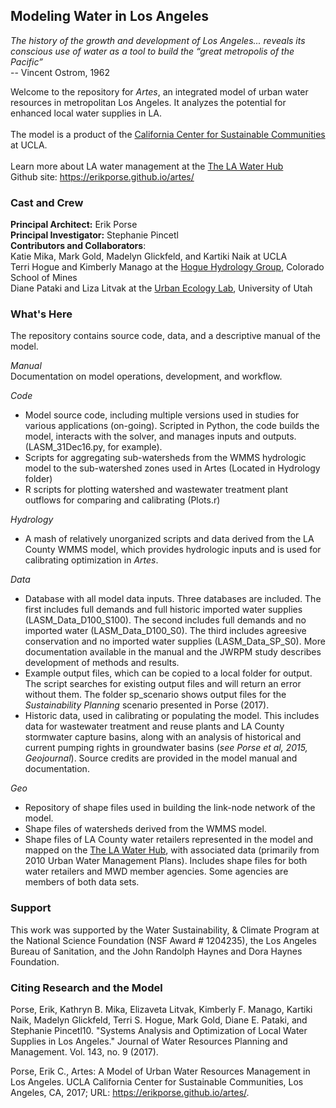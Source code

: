 ## Modeling Water in Los Angeles

_The history of the growth and development of Los Angeles... reveals its conscious use of water as a tool to build the “great metropolis of the Pacific”_ <br>-- Vincent Ostrom, 1962 

Welcome to the repository for <i>Artes</i>, an integrated model of urban water resources in metropolitan Los Angeles. It  analyzes the potential for enhanced local water supplies in LA.<br><br>
The model is a product of the [California Center for Sustainable Communities](https://www.ioes.ucla.edu/ccsc/) at UCLA. <br><br>
Learn more about LA water management at the [The LA Water Hub](http://waterhub.ucla.edu) <br>
Github site: https://erikporse.github.io/artes/<br>

### Cast and Crew
**Principal Architect:** Erik Porse <br>
**Principal Investigator:** Stephanie Pincetl <br>
**Contributors and Collaborators**: <br>
Katie Mika, Mark Gold, Madelyn Glickfeld, and Kartiki Naik at UCLA <br>
Terri Hogue and Kimberly Manago at the [Hogue Hydrology Group](http://inside.mines.edu/THOGUE-home), Colorado School of Mines <br>
Diane Pataki and Liza Litvak at the [Urban Ecology Lab](http://bioweb.biology.utah.edu/pataki/), University of Utah<br>

### What's Here
The repository contains source code, data, and a descriptive manual of the model.

_Manual_<br>
Documentation on model operations, development, and workflow.

_Code_<br>
- Model source code, including multiple versions used in studies for various applications (on-going). Scripted in Python, the code builds the model, interacts with the solver, and manages inputs and outputs. (LASM_31Dec16.py, for example). <br>
- Scripts for aggregating sub-watersheds from the WMMS hydrologic model to the sub-watershed zones used in Artes (Located in Hydrology folder)
- R scripts for plotting watershed and wastewater treatment plant outflows for comparing and calibrating (Plots.r)

_Hydrology_
- A mash of relatively unorganized scripts and data derived from the LA County WMMS model, which provides hydrologic inputs and is used for calibrating optimization in _Artes_.

_Data_
- Database with all model data inputs. Three databases are included. The first includes full demands and full historic imported water supplies (LASM_Data_D100_S100). The second includes full demands and no imported water (LASM_Data_D100_S0). The third includes agreesive conservation and no imported water supplies (LASM_Data_SP_S0). More documentation available in the manual and the JWRPM study describes development of methods and results. 
- Example output files, which can be copied to a local folder for output. The script searches for existing output files and will return an error without them. The folder sp_scenario shows output files for the <i>Sustainability Planning</i> scenario presented in Porse (2017).
- Historic data, used in calibrating or populating the model. This includes data for wastewater treatment and reuse plants and LA County stormwater capture basins, along with an analysis of historical and current pumping rights in groundwater basins (<i>see Porse et al, 2015, Geojournal</i>). Source credits are provided in the model manual and documentation. 

_Geo_
- Repository of shape files used in building the link-node network of the model. 
- Shape files of watersheds derived from the WMMS model. 
- Shape files of LA County water retailers represented in the model and mapped on the [The LA Water Hub](http://waterhub.ucla.edu), with associated data (primarily from 2010 Urban Water Management Plans). Includes shape files for both water retailers and MWD member agencies. Some agencies are members of both data sets. 

### Support
This work was supported by the Water Sustainability, & Climate Program at the National Science Foundation (NSF Award # 1204235), the Los Angeles Bureau of Sanitation, and the John Randolph Haynes and Dora Haynes Foundation. 

### Citing Research and the Model
Porse, Erik, Kathryn B. Mika, Elizaveta Litvak, Kimberly F. Manago, Kartiki Naik, Madelyn Glickfeld, Terri S. Hogue, Mark Gold, Diane E. Pataki, and Stephanie Pincetl10. "Systems Analysis and Optimization of Local Water Supplies in Los Angeles." Journal of Water Resources Planning and Management. Vol. 143, no. 9 (2017).

Porse, Erik C., Artes: A Model of Urban Water Resources Management in Los Angeles. UCLA California Center for Sustainable Communities, Los Angeles, CA, 2017; URL: https://erikporse.github.io/artes/.
